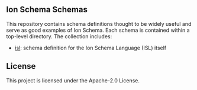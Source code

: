 ## Ion Schema Schemas

This repository contains schema definitions thought to be widely useful
and serve as good examples of Ion Schema.  Each schema is contained
within a top-level directory.  The collection includes:

* [isl](isl):  schema definition for the Ion Schema Language (ISL) itself

## License

This project is licensed under the Apache-2.0 License.

